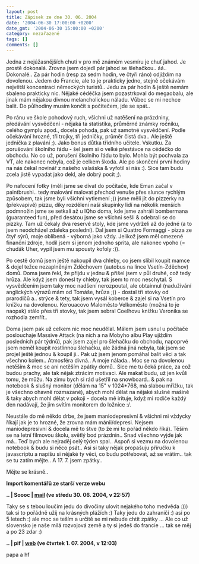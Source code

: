 ```yaml
---
layout: post
title: Zápisek ze dne 30. 06. 2004
date: '2004-06-30 17:00:00 +0200'
date_gmt: '2004-06-30 15:00:00 +0200'
category: nezařazené
tags: []
comments: []
---
```

<p>Jedna z nejúžasnějších chutí v pro mě známém vesmíru je chuť jahod. Je prostě dokonalá. Zrovna jsem dojedl  pár jahod se šlehačkou.. áá.. Dokonalé.. Za pár hodin (resp za sedm hodin, ve čtyři ráno) odjíždím na dovolenou. Jedem do Francie, ale to je  prakticky jedno, stejně očekávám největší koncentraci německých turistů.. Jedu za pár hodin &amp; ještě  nemám sbaleno prakticky nic. Nějaké cédéčka jsem pozastrkoval do megaobalu, ale jinak mám nějakou divnou  melancholickou náladu. Vůbec se mi nechce balit. Do půlhodiny musím končit s počítečem, jde se spát..</p>
<p>Po ránu ve škole pohodový ruch, všichni už natěšení na prázdniny, předávání vysvědčení - nějaká ta statistika,  průměrné známky ročníku, celého gymplu apod., docela pohoda, pak už samotné vysvědčení. Podle očekávání  hrozné, tři trojky, tři jedničky, průměr čistá dva.. Ale ještě jednička z plavání ;). Jako bonus důtka třídního  učitele. Vskutku. Za porušování školního řádu - šel jsem si o velké přestávce na cédéčko do obchodu. No co už,  porušení školního řádu to bylo. Mohla být pochvala za VT, ale nakonec nebyla, což je celkem škoda. Ale po  skončení první hodiny na nás čekal novinář z našeho valašska &amp; vyfotil si nás :). Sice tam budu zcela jistě  vypadat jako dekl, ale dobrý pocit ;).</p>
<p>Po nafocení fotky (měli jsme se dívat do počítače, kde Eman začal v paintbrushi.. tedy malování malovat přechod  venuše přes slunce rychlým způsobem, tak jsme byli všichni vytlemení ;)) jsme měli jít do pizzerky na (překvapivě)  pizzu, díky rozdělení naší skupinky lidí na několik menších podmnožin jsme se setkali až u IQho doma, kde jsme  zahráli bombermana (guaranteed fun), před desátou jsme se všichni sešli &amp; odebrali se do pizzky. Tam už čekaly  dva reservé stoly, kde jsme vydrželi až do jedné (a to jsem neodcházel zdaleka poslední). Dal jsem si Quattro  Formaggi - pizza ze čtyř sýrů, moje oblíbená - výborná jako vždy. Jelikož jsem měl omezené finanční zdroje,  hodil jsem si jenom jednoho sprita, ale nakonec vpoho (= chudák Uher, vypil jsem mu spousty kofoly :)).</p>
<p>Po cestě domů jsem ještě nakoupil dva chleby, co jsem slíbil koupit mamce &amp; dojel težce nezaplněným  Zděchovem (autobus na lince Vsetín-Zděchov) domů. Doma jsem řekl, že přijdu v jednu &amp; přišel jsem v půl druhé,  což tedy hrůza. Ale když jsem donesl ty chleby, tak jsem to moc neschytal. S vysvědčením jsem taky moc nadšení  nerozpoutal, ale obtainnul (nadužívání anglických výrazů mám od Tomáše, hrůza ;)) - dostal tři stovky od prarodičů  a.. strýce &amp; tety, tak jsem vysál koberce &amp; zajel si na Vsetín pro knížku na dovolenou. Kerouacovo  Maloměsto Velkoměsto (možná to je naopak) stálo přes tři stovky, tak jsem sebral Coelhovu knížku Veronika se rozhodla  zemřít..</p>
<p>Doma jsem pak už celkem nic moc neudělal. Málem jsem usnul u počítače poslouchaje Massive Attack (na nich a na  Mobyho albu Play ujíždím posledních pár týdnů), pak jsem zajel pro šlehačku do obchodu, napoprvé jsem neměl koupit  rostlinnou šlehačku, ale žádná jiná nebyla, tak jsem se projel ještě jednou &amp; koupil ji.. Pak už jsem jenom  pomáhal balit věci a tak všechno kolem.. Atmosféra divná.. A moje nálada.. Moc se na dovolenou netěším &amp;  moc se ani netěším zpátky domů.. Sice me tu čeká práce, za což budou prachy, ale tak nějak ztrácím motivaci.  Ale makat budu, už jen kvůli tomu, že můžu. Na zimu bych si rád ušetřil na snowboard.. &amp; pak na notebook  &amp; slušný monitor (dělám na 15&quot; v 1024*768, má slabou mřížku, tak je všechno ohavně rozmazané), abych  mohl dělat na nějaké slušné mašině &amp; taky abych mohl dělat v pokoji - docela mě irituje, když mi rodiče každý  den nadávají, že jim svítím monitorem do ložnice :/.</p>
<p>Neustále do mě někdo drbe, že jsem maniodepresivní &amp; všichni mi vždycky říkají jak je to hrozné, že zrovna  mám mánii/depresi. Nejsem maniodepresivní &amp; docela mě to štve (to že mi to pořád někdo říká). Těším se  na letní filmovou školu, světlý bod prázdnin.. Snad všechno vyjde jak má.. Teď bych ale nejraděj celý týden spal..  Aspoň si vezmu na dovolenou notebook &amp; budu si něco psát.. Asi si taky nějak propašuju příručku k javascriptu  a napíšu si nějaké ty věci, co budu potřebovat, až se vrátím.. tak se tu zatím mějte.. A 17. 7. jsem zpátky..</p>
<p>Mějte se krásně..</p>
<div class="import-komentaru">
<p><strong>Import komentářů ze starší verze webu</strong></p>
<div class="comment">
<p style="font-weight:bold"><span class="compredmet">..</span> | <span class="comname">Soooc</span> |  <a href="mailto:xsoc@post.cz">mail</a> (ve&nbsp;středu&nbsp;30.&nbsp;06.&nbsp;2004,&nbsp;v&nbsp;22:57)</p>
<p>Taky se s tebou loučím jedu do divočiny ulovit nejakého toho medvěda :))) tak si to pořádně užij na krásných plážích :) Taky jedu do zahraničí :) asi po 5 letech :) ale moc se teším a určitě se mi nebude chtít zpátky ... Ale co už slovensko je naše milá rozvojová země a ty si jedeš do francie ... tak se měj a po 23 zdar :) </p>
</div>
<div class="comment">
<p style="font-weight:bold"><span class="compredmet">..</span> | <span class="comname">pif</span> |  <a href="http://www.pifik.com">web</a> (ve&nbsp;čtvrtek&nbsp;1.&nbsp;07.&nbsp;2004,&nbsp;v&nbsp;12:03)</p>
<p>papa a hf </p>
</div>
</div>
